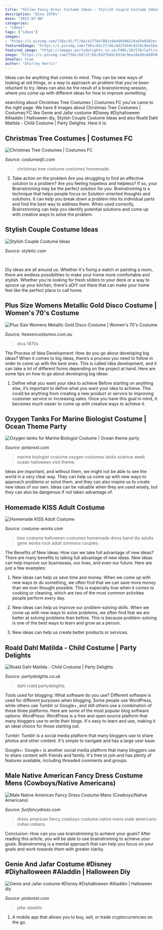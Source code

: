 ```yaml
---
title: "Yellow Fancy Dress Costume Ideas ~ Stylish Couple Costume Ideas"
description: "Diva 1970s"
date: "2023-07-08"
categories:
- "ideas"
tags: ["ideas"]
images:
- "https://i.pinimg.com/736x/41/f7/6e/41f76e7881c6b4dbd98224a55e6502ec.jpg"
featuredImage: "https://i.pinimg.com/736x/6d/2f/bb/6d2fbb9c8334c9ee18a30c660504f67b--marine-biologist-costume-tanks.jpg"
featured_image: "https://images.partydelights.co.uk/FANC/10/578/left/v3/flxm/4.jpg"
image: "https://i.pinimg.com/736x/6d/2f/bb/6d2fbb9c8334c9ee18a30c660504f67b--marine-biologist-costume-tanks.jpg"
ShowToc: true
author: "Shirley Harris"
---
```



Ideas can be anything that comes to mind. They can be new ways of looking at old things, or a way to approach an problem that you've been reluctant to try. Ideas can also be the result of a brainstorming session, where you come up with different ideas for how to improve something.

	

		
searching about Christmas Tree Costumes | Costumes FC you've came to the right page. We have 8 Images about Christmas Tree Costumes | Costumes FC like Genie and Jafar costume #Disney #Diyhalloween #Aladdin | Halloween diy, Stylish Couple Costume Ideas and also Roald Dahl Matilda - Child Costume | Party Delights. Here it is:
		
    
## Christmas Tree Costumes | Costumes FC

<img loading=lazy src="http://www.costumesfc.com/wp-content/uploads/2014/11/Christmas-Tree-Costume-Homemade.jpg" onerror="this.onerror=null;this.src='https://tse1.mm.bing.net/th?id=OIP.zkPQt33y5mSmswTDdpXjYAHaJ4&amp;pid=15.1';" alt="Christmas Tree Costumes | Costumes FC">

_Source: costumesfc.com_

>christmas tree costume costumes homemade. 

	

2. Take action on the problem
Are you struggling to find an effective solution to a problem? Are you feeling hopeless and helpless? If so, your Brainstroming may be the perfect solution for you. Brainstroming is a technique that helps people focus on Solution-oriented thoughts and solutions. It can help you break down a problem into its individual parts and find the best way to address them. When used correctly, Brainstroming can help you identify potential solutions and come up with creative ways to solve the problem.

    
## Stylish Couple Costume Ideas

<img loading=lazy src="https://styletic.com/wp-content/uploads/2015/10/couple-costume-ideas/14-couple-costume-ideas.jpg" onerror="this.onerror=null;this.src='https://tse3.mm.bing.net/th?id=OIP.5eWxGIdwOPKB9GWIwHUfMAHaJ4&amp;pid=15.1';" alt="Stylish Couple Costume Ideas">

_Source: styletic.com_

>. 

	

Diy ideas are all around us. Whether it's fixing a watch or painting a room, there are endless possibilities to make your home more comfortable and stylish. Whether you're looking for fresh sliders to your deck or a way to spruce up your kitchen, there's aDIY out there that can make your home feel like the perfect place to call home.

    
## Plus Size Womens Metallic Gold Disco Costume | Women&#039;s 70&#039;s Costume

<img loading=lazy src="https://www.heavencostumes.com.au/media/catalog/product/cache/3ca7c4de79fd9294a778cbfdebc9dde4/l/e/lega-85596x-disco-diva-plus-size-women-s-sexy-1970-s-fancy-dress-costume-back.jpg" onerror="this.onerror=null;this.src='https://tse3.mm.bing.net/th?id=OIP.vvM4kQQRAdXgGInyMa4TIgHaL7&amp;pid=15.1';" alt="Plus Size Womens Metallic Gold Disco Costume | Women&#039;s 70&#039;s Costume">

_Source: heavencostumes.com.au_

>diva 1970s. 

	

The Process of Idea Development: How do you go about developing big ideas?
When it comes to big ideas, there’s a process you need to follow in order to come up with the best ones. This is called idea development, and it can take a lot of different forms depending on the project at hand. Here are some tips on how to go about developing big ideas:
1. Define what you want your idea to achieve 
Before starting on anything else, it’s important to define what you want your idea to achieve. This could be anything from creating a new product or service to improving customer service or increasing sales. Once you have this goal in mind, it becomes much easier to come up with creative ways to achieve it.

    
## Oxygen Tanks For Marine Biologist Costume | Ocean Theme Party

<img loading=lazy src="https://i.pinimg.com/736x/6d/2f/bb/6d2fbb9c8334c9ee18a30c660504f67b--marine-biologist-costume-tanks.jpg" onerror="this.onerror=null;this.src='https://tse1.mm.bing.net/th?id=OIP.xG2uM1zLSjQvN1TWTrAZuQHaNK&amp;pid=15.1';" alt="Oxygen tanks for Marine Biologist Costume | Ocean theme party">

_Source: pinterest.com_

>marine biologist costume oxygen costumes tanks science week ocean halloween visit theme. 

	

Ideas are important, and without them, we might not be able to see the world in a very clear way. They can help us come up with new ways to approach problems or solve them, and they can also inspire us to create new ideas of our own. Ideas can be valuable when they are used wisely, but they can also be dangerous if not taken advantage of.

    
## Homemade KISS Adult Costume

<img loading=lazy src="http://photos.costume-works.com/full/kiss.jpg" onerror="this.onerror=null;this.src='https://tse1.mm.bing.net/th?id=OIP.7XSlrZSXKrTediCiT7irqgHaNc&amp;pid=15.1';" alt="Homemade KISS Adult Costume">

_Source: costume-works.com_

>kiss costume halloween costumes homemade dress band diy adults gene works rock adult simmons couples. 

	

The Benefits of New Ideas: How can we take full advantage of new ideas?
There are many benefits to taking full advantage of new ideas. New ideas can help improve our businesses, our lives, and even our future. Here are just a few examples:
1. New ideas can help us save time and money. When we come up with new ways to do something, we often find that we can save more money than we ever thought possible. This is especially true when it comes to cooking or cleaning, which are two of the most common activities people perform every day.

2. New ideas can help us improve our problem-solving skills. When we come up with new ways to solve problems, we often find that we are better at solving problems than before. This is because problem-solving is one of the best ways to learn and grow as a person.

3. New ideas can help us create better products or services.

    
## Roald Dahl Matilda - Child Costume | Party Delights

<img loading=lazy src="https://images.partydelights.co.uk/FANC/10/578/left/v3/flxm/4.jpg" onerror="this.onerror=null;this.src='https://tse2.mm.bing.net/th?id=OIP.Q7N3CEeoQM0jGZRr_vR8bwHaJ4&amp;pid=15.1';" alt="Roald Dahl Matilda - Child Costume | Party Delights">

_Source: partydelights.co.uk_

>dahl roald partydelights. 

	

Tools used for blogging: What software do you use?
Different software is used for different purposes when blogging. Some people use WordPress, while others use Tumblr or Google+, and still others use a combination of these three platforms. Here are some of the most popular blog software options: 
WordPress: WordPress is a free and open source platform that many bloggers use to write their blogs. It's easy to learn and use, making it an ideal choice for those starting out. 

Tumblr: Tumblr is a social media platform that many bloggers use to share photos and other content. It's simple to navigate and has a large user base. 

Google+: Google+ is another social media platform that many bloggers use to share content with friends and family. It's free to join and has plenty of features available, including threaded comments and groups.

    
## Male Native American Fancy Dress Costume Mens (Cowboys/Native Americans)

<img loading=lazy src="https://www.funfancydress.com/media/catalog/product/cache/1/image/1200x/040ec09b1e35df139433887a97daa66f/F/U/FUN2643.jpg" onerror="this.onerror=null;this.src='https://tse1.mm.bing.net/th?id=OIP.0mWaWgDi6JPq4E8POAaqPgHaNB&amp;pid=15.1';" alt="Male Native American Fancy Dress Costume Mens (Cowboys/Native Americans)">

_Source: funfancydress.com_

>dress american fancy cowboys costume native mens male americans indian indians. 

	

Conclusion: How can you use brainstroming to achieve your goals?
After reading this article, you will be able to use brainstroming to achieve your goals. Brainstroming is a mental approach that can help you focus on your goals and work towards them with greater clarity.

    
## Genie And Jafar Costume #Disney #Diyhalloween #Aladdin | Halloween Diy

<img loading=lazy src="https://i.pinimg.com/736x/41/f7/6e/41f76e7881c6b4dbd98224a55e6502ec.jpg" onerror="this.onerror=null;this.src='https://tse3.mm.bing.net/th?id=OIP.3qEaqteUgr8mL4mdeka9XQHaNK&amp;pid=15.1';" alt="Genie and Jafar costume #Disney #Diyhalloween #Aladdin | Halloween diy">

_Source: pinterest.com_

>jafar aladdin. 

	

1. A mobile app that allows you to buy, sell, or trade cryptocurrencies on the go.

